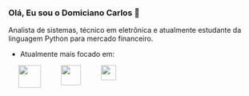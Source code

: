 ### Olá, Eu sou o **Domiciano Carlos**  👋
Analista de sistemas, técnico em eletrônica e atualmente estudante da linguagem Python para mercado financeiro.

- Atualmente mais focado em:
<div style="display: flex">
         <img width='45' height='45' align=left hspace='20' src="https://cdn.jsdelivr.net/gh/devicons/devicon/icons/python/python-original-wordmark.svg" />
         <img width='40' height='40' align=left hspace='20' src="https://cdn.jsdelivr.net/gh/devicons/devicon/icons/csharp/csharp-original.svg" />
         <img width='30' height='30' align=left hspace='20' src="https://cdn.jsdelivr.net/gh/devicons/devicon/icons/kotlin/kotlin-original.svg" />
           
</div>         
          

<!--
**domiciano-silva/domiciano-silva** is a ✨ _special_ ✨ repository because its `README.md` (this file) appears on your GitHub profile.

Here are some ideas to get you started:

- 🔭 I’m currently working on ...
- 🌱 I’m currently learning ...
- 👯 I’m looking to collaborate on ...
- 🤔 I’m looking for help with ...
- 💬 Ask me about ...
- 📫 How to reach me: ...
- 😄 Pronouns: ...
- ⚡ Fun fact: ...
-->
